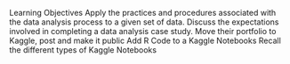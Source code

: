 Learning Objectives
Apply the practices and procedures associated with the data analysis process to a given set of data.
Discuss the expectations involved in completing a data analysis case study.
Move their portfolio to Kaggle, post and make it public
Add R Code to a Kaggle Notebooks
Recall the different types of Kaggle Notebooks
